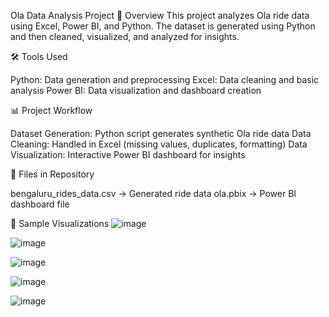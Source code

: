 Ola Data Analysis Project
📌 Overview
This project analyzes Ola ride data using Excel, Power BI, and Python. 
The dataset is generated using Python and then cleaned, visualized, and analyzed for insights.

🛠 Tools Used

Python: Data generation and preprocessing
Excel: Data cleaning and basic analysis
Power BI: Data visualization and dashboard creation


📊 Project Workflow

Dataset Generation: Python script generates synthetic Ola ride data
Data Cleaning: Handled in Excel (missing values, duplicates, formatting)
Data Visualization: Interactive Power BI dashboard for insights


📂 Files in Repository

bengaluru_rides_data.csv → Generated ride data
ola.pbix → Power BI dashboard file

📸 Sample Visualizations
![image](https://github.com/user-attachments/assets/42e12db4-2f6e-4e32-839e-b7b67f8ba77e)

![image](https://github.com/user-attachments/assets/eb8db208-cef9-4dab-b906-4e7c997c5f72)

![image](https://github.com/user-attachments/assets/d0c6e0a3-c806-4891-adf7-0ded4cb17e6b)

![image](https://github.com/user-attachments/assets/3831f3e6-d0a6-4170-8633-04c16b40e551)

![image](https://github.com/user-attachments/assets/1af76dae-9ece-4b23-9a2f-9fa647a23de2)





